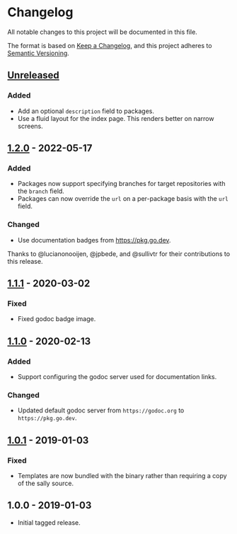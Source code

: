 # Changelog
All notable changes to this project will be documented in this file.

The format is based on [Keep a Changelog](https://keepachangelog.com/en/1.0.0/),
and this project adheres to [Semantic Versioning](https://semver.org/spec/v2.0.0.html).

## [Unreleased]
### Added
- Add an optional `description` field to packages.
- Use a fluid layout for the index page.
  This renders better on narrow screens.

[Unreleased]: https://github.com/uber-go/sally/compare/v1.2.0...HEAD

## [1.2.0] - 2022-05-17
### Added
- Packages now support specifying branches for target repositories with the
  `branch` field.
- Packages can now override the `url` on a per-package basis with the `url`
  field.

### Changed
- Use documentation badges from https://pkg.go.dev.

Thanks to @lucianonooijen, @jpbede, and @sullivtr for their contributions to
this release.

[1.2.0]: https://github.com/uber-go/sally/compare/v1.1.1...v1.2.0

## [1.1.1] - 2020-03-02
### Fixed
- Fixed godoc badge image.

[1.1.1]: https://github.com/uber-go/sally/compare/v1.1.0...v1.1.1

## [1.1.0] - 2020-02-13
### Added
- Support configuring the godoc server used for documentation links.

### Changed
- Updated default godoc server from `https://godoc.org` to `https://pkg.go.dev`.

[1.1.0]: https://github.com/uber-go/sally/compare/v1.0.1...v1.1.0

## [1.0.1] - 2019-01-03
### Fixed
- Templates are now bundled with the binary rather than requiring a copy of the
  sally source.

[1.0.1]: https://github.com/uber-go/sally/compare/v1.0.0...v1.0.1

## 1.0.0 - 2019-01-03

- Initial tagged release.
